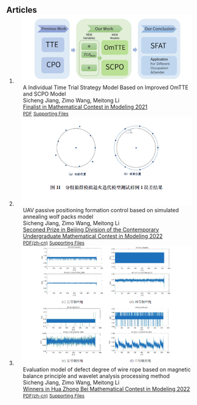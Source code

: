 <h2 id="publications" style="margin: 2px 0px -15px;">Articles</h2>

<div class="publications">
<ol class="bibliography">


<li>
<div class="pub-row">
  <div class="col-sm-3 abbr" style="position: relative;padding-right: 15px;padding-left: 15px;">
      <img src="/assets/img/MCMwork2.png" class="teaser img-fluid z-depth-1" style="width=100;height=40%">
  </div>
  <div class="col-sm-9" style="position: relative;padding-right: 15px;padding-left: 20px;">
      <div class="title"><a>A Individual Time Trial Strategy Model Based on Improved OmTTE and SCPO Model</a></div>
      <div class="author">Sicheng Jiang, Zimo Wang, Meitong Li</div>
      <div class="periodical">
        <a href="https://www.comap.com/contests/mcm-icm">Finalist in Mathematical Contest in Modeling 2021</a>
      </div>
    <div class="links">
      <a href="/assets/articles/MCM.pdf" class="btn btn-sm z-depth-0" role="button" target="_blank" style="font-size:12px;">PDF</a>
      <a href="https://www.comap-math.com/mcm/2022Certs/2203036.pdf" class="btn btn-sm z-depth-0" role="button" target="_blank" style="font-size:12px;">Supporting Files</a>
    </div>
  </div>
</div>
</li>

<li>
<div class="pub-row">
  <div class="col-sm-3 abbr" style="position: relative;padding-right: 15px;padding-left: 15px;">
      <img src="/assets/img/guosai.png" class="teaser img-fluid z-depth-1" style="width=100;height=40%">
  </div>
  <div class="col-sm-9" style="position: relative;padding-right: 15px;padding-left: 20px;">
      <div class="title"><a>UAV passive positioning formation control based on simulated annealing wolf packs model</a></div>
      <div class="author">Sicheng Jiang, Zimo Wang, Meitong Li</div>
      <div class="periodical">
        <a href="http://www.mcm.edu.cn/">Seconed Prize in Beijing Division of the Contemporary Undergraduate Mathematical Contest in Modeling 2022</a>
      </div>
    <div class="links">
      <a href="/assets/articles/CNMCM.pdf" class="btn btn-sm z-depth-0" role="button" target="_blank" style="font-size:12px;">PDF(zh-cn)</a>
      <a href="/assets/supporting_files/CNMCM.pdf" class="btn btn-sm z-depth-0" role="button" target="_blank" style="font-size:12px;">Supporting Files</a>
    </div>
  </div>
</div>
</li>


<li>
<div class="pub-row">
  <div class="col-sm-3 abbr" style="position: relative;padding-right: 15px;padding-left: 15px;">
      <img src="/assets/img/hzbmcm.png" class="teaser img-fluid z-depth-1" style="width=100;height=40%">
  </div>
  <div class="col-sm-9" style="position: relative;padding-right: 15px;padding-left: 20px;">
      <div class="title"><a>Evaluation model of defect degree of wire rope based on magnetic balance principle and wavelet analysis processing method</a></div>
      <div class="author">Sicheng Jiang, Zimo Wang, Meitong Li</div>
      <div class="periodical">
        <a href="http://www.hzbmmc.com/">Winners in Hua Zhong Bei Mathematical Contest in Modeling 2022</a>
      </div>
    <div class="links">
      <a href="/assets/articles/hzbmcm.pdf" class="btn btn-sm z-depth-0" role="button" target="_blank" style="font-size:12px;">PDF(zh-cn)</a>
      <a href="/assets/supporting_files/hzbmcm.pdf" class="btn btn-sm z-depth-0" role="button" target="_blank" style="font-size:12px;">Supporting Files</a>
    </div>
  </div>
</div>
</li>


<br>

</ol>
</div>

